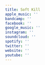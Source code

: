 ```yaml
---
title: Soft Kill
apple_music: ''
bandcamp: ''
facebook: ''
google_music: ''
instagram: ''
soundcloud: ''
spotify: ''
twitter: ''
website: ''
youtube: ''
---
```

